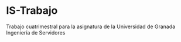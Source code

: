 # IS-Trabajo
Trabajo cuatrimestral para la asignatura de la Universidad de Granada Ingeniería de Servidores
